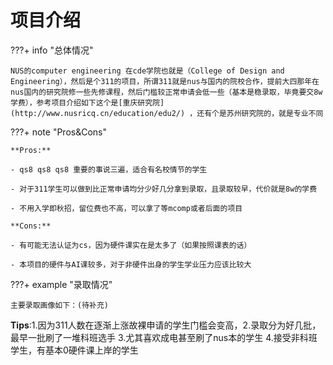 # 项目介绍

???+ info "总体情况"

    NUS的computer engineering 在cde学院也就是（College of Design and Engineering），然后是个311的项目，所谓311就是nus与国内的院校合作，提前大四那年在nus国内的研究院修一些先修课程，然后门槛较正常申请会低一些（基本是稳录取，毕竟要交8w学费），参考项目介绍如下这个是[重庆研究院](http://www.nusricq.cn/education/edu2/) ，还有个是苏州研究院的，就是专业不同

???+ note "Pros&Cons"
        
    **Pros:**

    - qs8 qs8 qs8 重要的事说三遍，适合有名校情节的学生

    - 对于311学生可以做到比正常申请均分少好几分拿到录取，且录取较早，代价就是8w的学费

    - 不用入学即秋招，留位费也不高，可以拿了等mcomp或者后面的项目
   
    **Cons:**

    - 有可能无法认证为cs，因为硬件课实在是太多了（如果按照课表的话）

    - 本项目的硬件与AI课较多，对于非硬件出身的学生学业压力应该比较大


???+ example "录取情况"

    主要录取画像如下：(待补充)



**Tips**:1.因为311人数在逐渐上涨故裸申请的学生门槛会变高，2.录取分为好几批，最早一批刷了一堆科班选手 3.尤其喜欢成电甚至刷了nus本的学生 4.接受非科班学生，有基本0硬件课上岸的学生



